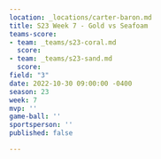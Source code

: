 ```yaml
---
location: _locations/carter-baron.md
title: S23 Week 7 - Gold vs Seafoam
teams-score:
- team: _teams/s23-coral.md
  score: 
- team: _teams/s23-sand.md
  score: 
field: "3"
date: 2022-10-30 09:00:00 -0400
season: 23
week: 7
mvp: ''
game-ball: ''
sportsperson: ''
published: false

---
```

